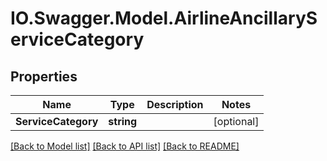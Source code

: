 # IO.Swagger.Model.AirlineAncillaryServiceCategory
## Properties

Name | Type | Description | Notes
------------ | ------------- | ------------- | -------------
**ServiceCategory** | **string** |  | [optional] 

[[Back to Model list]](../README.md#documentation-for-models) [[Back to API list]](../README.md#documentation-for-api-endpoints) [[Back to README]](../README.md)


